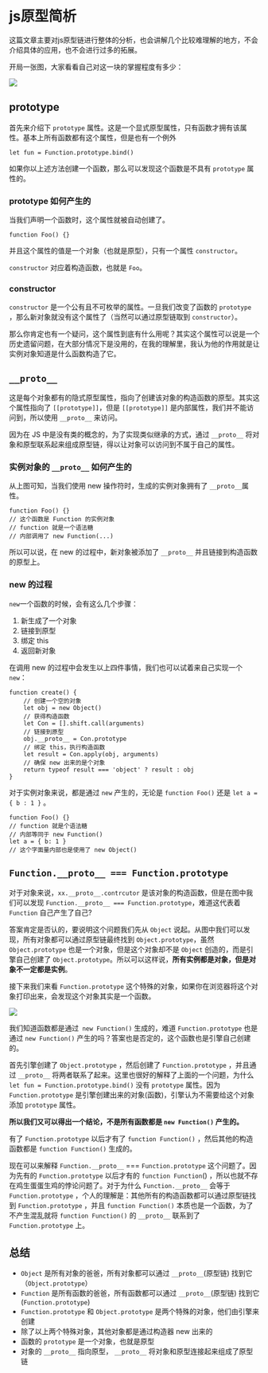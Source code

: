 # js原型简析

这篇文章主要对js原型链进行整体的分析，也会讲解几个比较难理解的地方，不会介绍具体的应用，也不会进行过多的拓展。

开局一张图，大家看看自己对这一块的掌握程度有多少：

![](http://cdn.liyucang.club/blog/1533478122655_proto.jpg)

## prototype

首先来介绍下 `prototype` 属性。这是一个显式原型属性，只有函数才拥有该属性。基本上所有函数都有这个属性，但是也有一个例外

    let fun = Function.prototype.bind()

如果你以上述方法创建一个函数，那么可以发现这个函数是不具有 `prototype` 属性的。

### prototype 如何产生的

当我们声明一个函数时，这个属性就被自动创建了。

    function Foo() {}

并且这个属性的值是一个对象（也就是原型），只有一个属性 `constructor`。

`constructor` 对应着构造函数，也就是 `Foo`。

### constructor

`constructor` 是一个公有且不可枚举的属性。一旦我们改变了函数的 `prototype` ，那么新对象就没有这个属性了（当然可以通过原型链取到 `constructor`）。

那么你肯定也有一个疑问，这个属性到底有什么用呢？其实这个属性可以说是一个历史遗留问题，在大部分情况下是没用的，在我的理解里，我认为他的作用就是让实例对象知道是什么函数构造了它。

## `__proto__`

这是每个对象都有的隐式原型属性，指向了创建该对象的构造函数的原型。其实这个属性指向了 `[[prototype]]`，但是 `[[prototype]]` 是内部属性，我们并不能访问到，所以使用 `__proto__` 来访问。

因为在 JS 中是没有类的概念的，为了实现类似继承的方式，通过 `__proto__` 将对象和原型联系起来组成原型链，得以让对象可以访问到不属于自己的属性。

### 实例对象的 `__proto__` 如何产生的

从上图可知，当我们使用 new 操作符时，生成的实例对象拥有了 `__proto__`属性。

````
function Foo() {}
// 这个函数是 Function 的实例对象
// function 就是一个语法糖
// 内部调用了 new Function(...)
````

所以可以说，在 new 的过程中，新对象被添加了 `__proto__` 并且链接到构造函数的原型上。

### new 的过程

`new`一个函数的时候，会有这么几个步骤：

1. 新生成了一个对象
2. 链接到原型
3. 绑定 this
4. 返回新对象

在调用 new 的过程中会发生以上四件事情，我们也可以试着来自己实现一个`new`：

````
function create() {
    // 创建一个空的对象
    let obj = new Object()
    // 获得构造函数
    let Con = [].shift.call(arguments)
    // 链接到原型
	obj.__proto__ = Con.prototype
    // 绑定 this，执行构造函数
    let result = Con.apply(obj, arguments)
    // 确保 new 出来的是个对象
    return typeof result === 'object' ? result : obj
}
````

对于实例对象来说，都是通过 `new` 产生的，无论是 `function Foo()` 还是 `let a = { b : 1 }` 。

````
function Foo() {}
// function 就是个语法糖
// 内部等同于 new Function()
let a = { b: 1 }
// 这个字面量内部也是使用了 new Object()
````

## `Function.__proto__ === Function.prototype`

对于对象来说，`xx.__proto__.contrcutor` 是该对象的构造函数，但是在图中我们可以发现 `Function.__proto__ === Function.prototype`，难道这代表着 `Function` 自己产生了自己?

答案肯定是否认的，要说明这个问题我们先从 `Object` 说起。从图中我们可以发现，所有对象都可以通过原型链最终找到 `Object.prototype`，虽然 `Object.prototype` 也是一个对象，但是这个对象却不是 `Object` 创造的，而是引擎自己创建了 `Object.prototype`。所以可以这样说，**所有实例都是对象，但是对象不一定都是实例**。

接下来我们来看 `Function.prototype` 这个特殊的对象，如果你在浏览器将这个对象打印出来，会发现这个对象其实是一个函数。

![](http://cdn.liyucang.club/blog/1533479946619_1533479936(1).png)

我们知道函数都是通过` new Function()` 生成的，难道 `Function.prototype` 也是通过 `new Function()` 产生的吗？答案也是否定的，这个函数也是引擎自己创建的。

首先引擎创建了 `Object.prototype` ，然后创建了 `Function.prototype` ，并且通过 `__proto__` 将两者联系了起来。这里也很好的解释了上面的一个问题，为什么 `let fun = Function.prototype.bind()` 没有 `prototype` 属性。因为 `Function.prototype` 是引擎创建出来的对象(函数)，引擎认为不需要给这个对象添加 `prototype` 属性。

**所以我们又可以得出一个结论，不是所有函数都是 `new Function()` 产生的。**

有了 `Function.prototype` 以后才有了 `function Function()` ，然后其他的构造函数都是 `function Function()` 生成的。

现在可以来解释 `Function.__proto__` === `Function.prototype` 这个问题了。因为先有的 `Function.prototype` 以后才有的 `function Function`() ，所以也就不存在鸡生蛋蛋生鸡的悖论问题了。对于为什么 `Function.__proto__` 会等于 `Function.prototype` ，个人的理解是：其他所有的构造函数都可以通过原型链找到 `Function.prototype` ，并且 `function Function()` 本质也是一个函数，为了不产生混乱就将 `function Function()` 的 `__proto__` 联系到了 `Function.prototype` 上。

## 总结

* `Object` 是所有对象的爸爸，所有对象都可以通过 `__proto__`(原型链) 找到它（`Object.prototype`）
* `Function` 是所有函数的爸爸，所有函数都可以通过 `__proto__`(原型链) 找到它(`Function.prototype`)
* `Function.prototype` 和 `Object.prototype` 是两个特殊的对象，他们由引擎来创建
* 除了以上两个特殊对象，其他对象都是通过构造器 new 出来的
* 函数的 `prototype` 是一个对象，也就是原型
* 对象的 `__proto__` 指向原型， `__proto__` 将对象和原型连接起来组成了原型链
